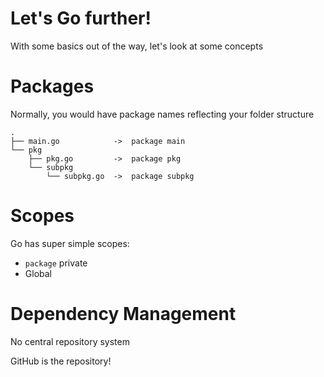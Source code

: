 # Let's Go further!

With some basics out of the way, let's look at some concepts

# Packages

Normally, you would have package names reflecting your folder structure

```
.
├── main.go            ->  package main
└── pkg
    ├── pkg.go         ->  package pkg
    └── subpkg
        └── subpkg.go  ->  package subpkg
```

# Scopes

Go has super simple scopes:
- `package` private
- Global

# Dependency Management

No central repository system

GitHub is the repository!
